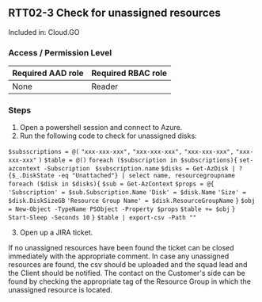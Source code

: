 ## RTT02-3 Check for unassigned resources

Included in: Cloud.GO

### Access / Permission Level

| Required AAD role | Required RBAC role     |
|-------------------|------------------------|
| None              | Reader                 |

### Steps

1. Open a powershell session and connect to Azure.
2. Run the following code to check for unassigned disks:

`$subsscriptions = @(`
    `"xxx-xxx-xxx",`
    `"xxx-xxx-xxx",`
    `"xxx-xxx-xxx",`
    `"xxx-xxx-xxx"`
`)`
`$table = @()`
`foreach ($subscription in $subscriptions){`
    `set-azcontext -Subscription `
    `$subscription.name`
    `$disks = Get-AzDisk | ? {$_.DiskState -eq "Unattached"} | select name, resourcegroupname`
    `foreach ($disk in $disks){`
        `$sub = Get-AzContext`
        `$props = @{`
            `'Subscription' = $sub.Subscription.Name`
            `'Disk' = $disk.Name`
            `'Size' = $disk.DiskSizeGB`
            `'Resource Group Name' = $disk.ResourceGroupName`
        `}`
        `$obj = New-Object -TypeName PSObject -Property $props`
        `$table += $obj`
    `}`
    `Start-Sleep -Seconds 10`
`}`
`$table | export-csv -Path ""`

3. Open up a JIRA ticket.

If no unassigned resources have been found the ticket can be closed immediately with the appropriate comment.
In case any unassigned resources are found, the csv should be uploaded and the squad lead and the Client should be notified. The contact on the Customer's side can be found by checking the appropriate tag of the Resource Group in which the unassigned resource is located.
